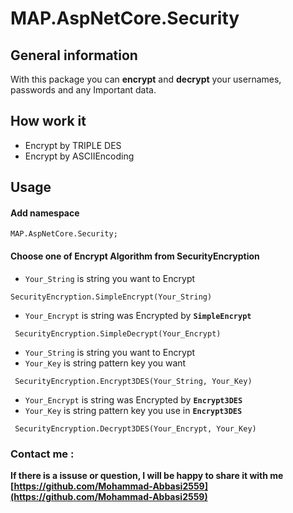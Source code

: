 # MAP.AspNetCore.Security


## General information

With this package you can **encrypt** and **decrypt** your usernames, passwords and any Important data.


## How work it

- Encrypt by TRIPLE DES
- Encrypt by ASCIIEncoding

## Usage

#### Add namespace
~~~
MAP.AspNetCore.Security;
~~~

#### Choose one of Encrypt Algorithm from SecurityEncryption

- `Your_String` is string you want to Encrypt
```
SecurityEncryption.SimpleEncrypt(Your_String)
```

- `Your_Encrypt` is string was Encrypted by **`SimpleEncrypt`**
~~~
 SecurityEncryption.SimpleDecrypt(Your_Encrypt)
~~~

- `Your_String` is string you want to Encrypt
- `Your_Key` is string pattern key you want
~~~
 SecurityEncryption.Encrypt3DES(Your_String, Your_Key)
~~~

- `Your_Encrypt` is string was Encrypted by **`Encrypt3DES`**
- `Your_Key` is string pattern key you use in **`Encrypt3DES`**
~~~
 SecurityEncryption.Decrypt3DES(Your_Encrypt, Your_Key)
~~~

### Contact me : 
**If there is a issuse or question, I will be happy to share it with me**
**[https://github.com/Mohammad-Abbasi2559](https://github.com/Mohammad-Abbasi2559)**
